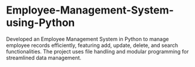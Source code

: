 # Employee-Management-System-using-Python
Developed an Employee Management System in Python to manage employee records efficiently, featuring add, update, delete, and search functionalities. The project uses file handling and modular programming for streamlined data management.
